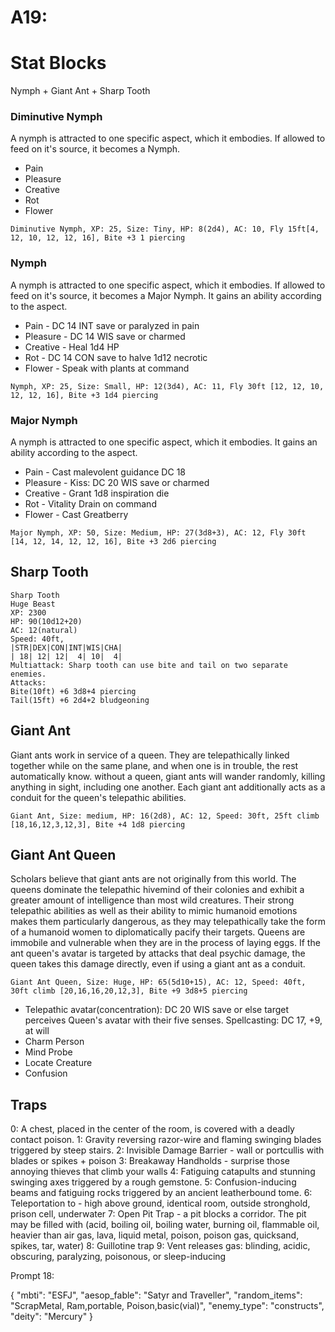 # A19:
# Stat Blocks
Nymph + Giant Ant + Sharp Tooth

### Diminutive Nymph
A nymph is attracted to one specific aspect, which it embodies. If allowed to feed on it's source, it becomes a Nymph.
- Pain
- Pleasure
- Creative
- Rot
- Flower

`Diminutive Nymph, XP: 25, Size: Tiny, HP: 8(2d4), AC: 10, Fly 15ft[4, 12, 10, 12, 12, 16], Bite +3 1 piercing`

### Nymph
A nymph is attracted to one specific aspect, which it embodies. If allowed to feed on it's source, it becomes a Major Nymph. It gains an ability according to the aspect.
- Pain - DC 14 INT save or paralyzed in pain
- Pleasure - DC 14 WIS save or charmed
- Creative - Heal 1d4 HP
- Rot - DC 14 CON save to halve 1d12 necrotic 
- Flower - Speak with plants at command

`Nymph, XP: 25, Size: Small, HP: 12(3d4), AC: 11, Fly 30ft [12, 12, 10, 12, 12, 16], Bite +3 1d4 piercing`

### Major Nymph
A nymph is attracted to one specific aspect, which it embodies. It gains an ability according to the aspect.
- Pain - Cast malevolent guidance DC 18
- Pleasure - Kiss: DC 20 WIS save or charmed
- Creative - Grant 1d8 inspiration die
- Rot - Vitality Drain on command
- Flower - Cast Greatberry

`Major Nymph, XP: 50, Size: Medium, HP: 27(3d8+3), AC: 12, Fly 30ft [14, 12, 14, 12, 12, 16], Bite +3 2d6 piercing`

## Sharp Tooth
```
Sharp Tooth
Huge Beast
XP: 2300
HP: 90(10d12+20)
AC: 12(natural)
Speed: 40ft,
|STR|DEX|CON|INT|WIS|CHA|
| 18| 12| 12|  4| 10|  4|
Multiattack: Sharp tooth can use bite and tail on two separate enemies.
Attacks:
Bite(10ft) +6 3d8+4 piercing
Tail(15ft) +6 2d4+2 bludgeoning
```

## Giant Ant
Giant ants work in service of a queen. They are telepathically linked together while on the same plane, and when one is in trouble, the rest automatically know. without a queen, giant ants will wander randomly, killing anything in sight, including one another. Each giant ant additionally acts as a conduit for the queen's telepathic abilities.

`Giant Ant, Size: medium, HP: 16(2d8), AC: 12, Speed: 30ft, 25ft climb [18,16,12,3,12,3], Bite +4 1d8 piercing`

## Giant Ant Queen
Scholars believe that giant ants are not originally from this world. The queens dominate the telepathic hivemind of their colonies and exhibit a greater amount of intelligence than most wild creatures. Their strong telepathic abilities as well as their ability to mimic humanoid emotions makes them particularly dangerous, as they may telepathically take the form of a humanoid women to diplomatically pacify their targets. Queens are immobile and vulnerable when they are in the process of laying eggs. If the ant queen's avatar is targeted by attacks that deal psychic damage, the queen takes this damage directly, even if using a giant ant as a conduit.

`Giant Ant Queen, Size: Huge, HP: 65(5d10+15), AC: 12, Speed: 40ft, 30ft climb [20,16,16,20,12,3], Bite +9 3d8+5 piercing`
- Telepathic avatar(concentration): DC 20 WIS save or else target perceives Queen's avatar with their five senses.
Spellcasting: DC 17, +9, at will
- Charm Person
- Mind Probe
- Locate Creature
- Confusion

## Traps
0:  A chest, placed in the center of the room, is covered with a deadly contact poison.
1: Gravity reversing razor-wire and flaming swinging blades triggered by steep stairs.
2: Invisible Damage Barrier - wall or portcullis with blades or spikes + poison
3: Breakaway Handholds - surprise those annoying thieves that climb your walls
4: Fatiguing catapults and stunning swinging axes triggered by a rough gemstone.
5: Confusion-inducing beams and fatiguing rocks triggered by an ancient leatherbound tome.
6: Teleportation to - high above ground, identical room, outside stronghold, prison cell, underwater
7:  Open Pit Trap - a pit blocks a corridor. The pit may be filled with (acid, boiling oil, boiling water, burning oil, flammable oil, heavier than air gas, lava, liquid metal, poison, poison gas, quicksand, spikes, tar, water)
8: Guillotine trap
9: Vent releases gas: blinding, acidic, obscuring, paralyzing, poisonous, or sleep-inducing

Prompt 18:

{
    "mbti": "ESFJ",
    "aesop_fable": "Satyr and Traveller",
    "random_items": "ScrapMetal, Ram,portable, Poison,basic(vial)",
    "enemy_type": "constructs",
    "deity": "Mercury"
}